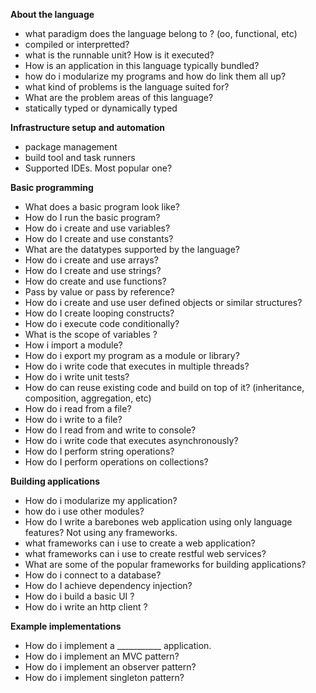 **About the language**
 
 - what paradigm does the language belong to ? (oo, functional, etc)
 - compiled or interpretted?
 - what is the runnable unit? How is it executed?
 - How is an application in this language typically bundled?
 - how do i modularize my programs and how do link them all up?
 - what kind of problems is the language suited for?
 - What are the problem areas of this language?
 - statically typed or dynamically typed

**Infrastructure setup and automation**
 
 - package management
 - build tool and task runners
 - Supported IDEs. Most popular one?

**Basic programming**
 
 - What does a basic program look like?
 - How do I run the basic program?
 - How do i create and use variables?
 - How do I create and use constants?
 - What are the datatypes supported by the language?
 - How do i create and use arrays?
 - How do I create and use strings?
 - How do create and use functions?
 - Pass by value or pass by reference?
 - How do i create and use user defined objects or similar structures?
 - How do I create looping constructs?
 - How do i execute code conditionally?
 - What is the scope of variables ?
 - How i import a module?
 - How do i export my program as a module or library?
 - How do i write code that executes in multiple threads?
 - How do i write unit tests?
 - How do can reuse existing code and build on top of it? (inheritance, composition, aggregation, etc)
 - How do i read from a file?
 - How do i write to a file?
 - How do I read from and write to console?
 - How do i write code that executes asynchronously?
 - How do I perform string operations?
 - How do I perform operations on collections?

**Building applications**

 - How do i modularize my application?
 - how do i use other modules?
 - How do I write a barebones web application using only language features? Not using any frameworks.
 - what frameworks can i use to create a web application?
 - what frameworks can i use to create restful web services?
 - What are some of the popular frameworks  for building applications?
 - How do i connect to a database?
 - How do I achieve dependency injection?
 - How do i build a basic UI ?
 - How do i write an http client ?

**Example implementations**

 - How do i implement a ___________ application.
 - How do i implement an MVC pattern?
 - How do i implement an observer pattern?
 - How do i implement singleton pattern?


